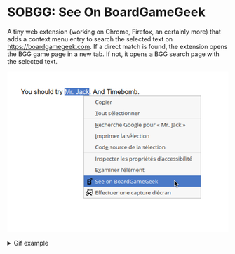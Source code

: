 # SOBGG: See On BoardGameGeek

A tiny web extension (working on Chrome, Firefox, an certainly more) that adds a context menu entry to search the selected text on https://boardgamegeek.com. If a direct match is found, the extension opens the BGG game page in a new tab. If not, it opens a BGG search page with the selected text.

![](example.png)

<details>
    <summary>Gif example</summary>

![Select a board game name in any website's content, right click, click "See On BoardGameGeek", voilà!](/example.gif)
</details>
